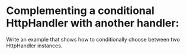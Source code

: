 # Complementing a conditional HttpHandler with another handler:
Write an example that shows how to conditionally choose between two HttpHandler instances.